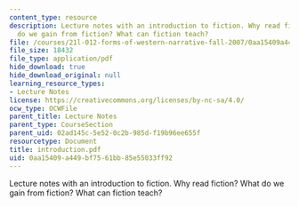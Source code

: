 ```yaml
---
content_type: resource
description: Lecture notes with an introduction to fiction. Why read fiction? What
  do we gain from fiction? What can fiction teach?
file: /courses/21l-012-forms-of-western-narrative-fall-2007/0aa15409a449bf7561bb85e55033ff92_introduction.pdf
file_size: 18432
file_type: application/pdf
hide_download: true
hide_download_original: null
learning_resource_types:
- Lecture Notes
license: https://creativecommons.org/licenses/by-nc-sa/4.0/
ocw_type: OCWFile
parent_title: Lecture Notes
parent_type: CourseSection
parent_uid: 02ad145c-5e52-0c2b-985d-f19b96ee655f
resourcetype: Document
title: introduction.pdf
uid: 0aa15409-a449-bf75-61bb-85e55033ff92
---
```

Lecture notes with an introduction to fiction. Why read fiction? What do we gain from fiction? What can fiction teach?